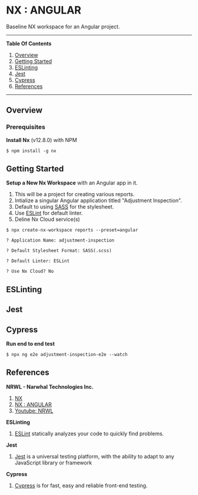 # NX : ANGULAR 
Baseline NX workspace for an Angular project.  
  
---  
  
**Table Of Contents**  
1. [Overview](#overview)  
1. [Getting Started](#getting-started)  
1. [ESLinting](#)  
1. [Jest](#)  
1. [Cypress](#)  
1. [References](#references)  
  
---  
  
## Overview  
  
### Prerequisites  
  
**Install Nx** (v12.8.0) with NPM  
```  
$ npm install -g nx
```  
  

## Getting Started  
  
**Setup a New Nx Workspace** with an Angular app in it.   
1. This will be a project for creating various reports.  
2. Intialize a singular Angular application titled "Adjustment Inspection".  
3. Default to using [SASS](http://sass-lang.com) for the stylesheet.  
4. Use [ESLint](https://eslint.org/) for default linter.    
5. Deline Nx Cloud service(s)
```  
$ npx create-nx-workspace reports --preset=angular  
  
? Application Name: adjustment-inspection  
  
? Default Stylesheet Format: SASS(.scss)  
  
? Default Linter: ESLint  
  
? Use Nx Cloud? No  
```  
 
  

## ESLinting  
## Jest   
## Cypress  

**Run end to end test**  
```  
$ npx ng e2e adjustment-inspection-e2e --watch  
```  
  

## References  
  
**NRWL - Narwhal Technologies Inc.**  
1. [NX](https://nx.dev/)
1. [NX : ANGULAR](https://nx.dev/angular)
1. [Youtube: NRWL](https://www.youtube.com/channel/UCF8luR7ORJTCwSNA9yZksCw)

**ESLinting**  
1. [ESLint](https://eslint.org/) statically analyzes your code to quickly find problems.  
  
**Jest**  
1. [Jest](https://jestjs.io/) is a universal testing platform, with the ability to adapt to any JavaScript library or framework  
  
**Cypress**  
1. [Cypress](https://www.cypress.io/) is for fast, easy and reliable front-end testing.  
  